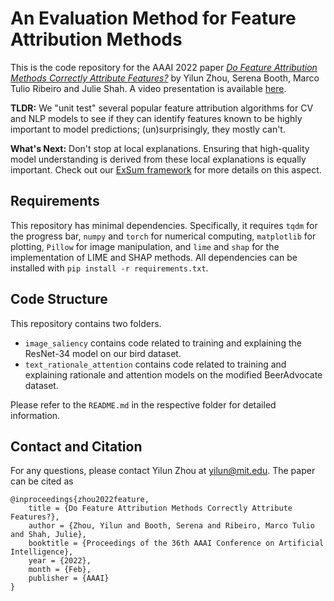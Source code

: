 # An Evaluation Method for Feature Attribution Methods

This is the code repository for the AAAI 2022 paper [_Do Feature Attribution Methods Correctly Attribute Features?_](https://arxiv.org/abs/2104.14403) by Yilun Zhou, Serena Booth, Marco Tulio Ribeiro and Julie Shah. A video presentation is available [here](https://www.youtube.com/watch?v=kAodFw6jvvo).

**TLDR:** We "unit test" several popular feature attribution algorithms for CV and NLP models to see if they can identify features known to be highly important to model predictions; (un)surprisingly, they mostly can't.

**What's Next:** Don't stop at local explanations. Ensuring that high-quality model understanding is derived from these local explanations is equally important. Check out our [ExSum framework](https://yilunzhou.github.io/exsum/) for more details on this aspect.

## Requirements
This repository has minimal dependencies. Specifically, it requires `tqdm` for the progress bar, `numpy` and `torch` for numerical computing, `matplotlib` for plotting, `Pillow` for image manipulation, and `lime` and `shap` for the implementation of LIME and SHAP methods. All dependencies can be installed with `pip install -r requirements.txt`.

## Code Structure
This repository contains two folders.
* `image_saliency` contains code related to training and explaining the ResNet-34 model on our bird dataset.
* `text_rationale_attention` contains code related to training and explaining rationale and attention models on the modified BeerAdvocate dataset.

Please refer to the `README.md` in the respective folder for detailed information.

## Contact and Citation

For any questions, please contact Yilun Zhou at [yilun@mit.edu](mailto:yilun@mit.edu). The paper can be cited as

```
@inproceedings{zhou2022feature,
    title = {Do Feature Attribution Methods Correctly Attribute Features?},
    author = {Zhou, Yilun and Booth, Serena and Ribeiro, Marco Tulio and Shah, Julie},
    booktitle = {Proceedings of the 36th AAAI Conference on Artificial Intelligence},
    year = {2022},
    month = {Feb},
    publisher = {AAAI}
}
```

